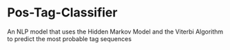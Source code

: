 # Pos-Tag-Classifier
An NLP model that uses the Hidden Markov Model and the Viterbi Algorithm to predict the most probable tag sequences
